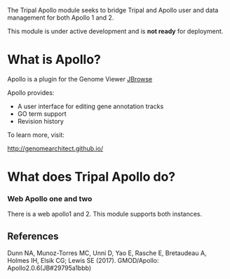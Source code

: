 The Tripal Apollo module seeks to bridge Tripal and Apollo user and data management for both Apollo 1 and 2.

This module is under active development and is **not ready** for deployment.


# What is Apollo?

Apollo is a plugin for the Genome Viewer [JBrowse](http://jbrowse.org/)

Apollo provides:

* A user interface for editing gene annotation tracks
* GO term support
* Revision history

To learn more, visit:

http://genomearchitect.github.io/

# What does Tripal Apollo do?


### Web Apollo one and two

There is a web apollo1 and 2.  This module supports both instances.


## References


Dunn NA, Munoz-Torres MC, Unni D, Yao E, Rasche E, Bretaudeau A, Holmes IH, Elsik CG; Lewis SE (2017). GMOD/Apollo: Apollo2.0.6(JB#29795a1bbb) 